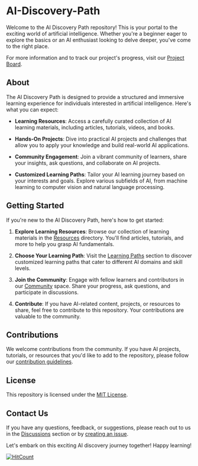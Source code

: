 # AI-Discovery-Path
Welcome to the AI Discovery Path repository! This is your portal to the exciting world of artificial intelligence. Whether you're a beginner eager to explore the basics or an AI enthusiast looking to delve deeper, you've come to the right place.

For more information and to track our project's progress, visit our [Project Board](https://github.com/users/natnew/projects/3/views/1).


## About

The AI Discovery Path is designed to provide a structured and immersive learning experience for individuals interested in artificial intelligence. Here's what you can expect:

- **Learning Resources**: Access a carefully curated collection of AI learning materials, including articles, tutorials, videos, and books.

- **Hands-On Projects**: Dive into practical AI projects and challenges that allow you to apply your knowledge and build real-world AI applications.

- **Community Engagement**: Join a vibrant community of learners, share your insights, ask questions, and collaborate on AI projects.

- **Customized Learning Paths**: Tailor your AI learning journey based on your interests and goals. Explore various subfields of AI, from machine learning to computer vision and natural language processing.

## Getting Started

If you're new to the AI Discovery Path, here's how to get started:

1. **Explore Learning Resources**: Browse our collection of learning materials in the [Resources](./resources) directory. You'll find articles, tutorials, and more to help you grasp AI fundamentals.

2. **Choose Your Learning Path**: Visit the [Learning Paths](./learning-paths) section to discover customized learning paths that cater to different AI domains and skill levels.

3. **Join the Community**: Engage with fellow learners and contributors in our [Community](./community) space. Share your progress, ask questions, and participate in discussions.

4. **Contribute**: If you have AI-related content, projects, or resources to share, feel free to contribute to this repository. Your contributions are valuable to the community.

## Contributions

We welcome contributions from the community. If you have AI projects, tutorials, or resources that you'd like to add to the repository, please follow our [contribution guidelines](./CONTRIBUTING.md).

## License

This repository is licensed under the [MIT License](./LICENSE).

## Contact Us

If you have any questions, feedback, or suggestions, please reach out to us in the [Discussions](./discussions) section or by [creating an issue](https://github.com/your-username/your-repository/issues).

Let's embark on this exciting AI discovery journey together! Happy learning!

[![HitCount](http://hits.dwyl.com/natnew/natnew/AI-Discovery-Path.md.svg)](http://hits.dwyl.com/natnew/natnew/AI-Discovery-Paths/edit/main/README.md) 


